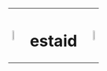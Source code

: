 <html>
    <body>
    <table width="100%" cellpadding="0" cellspacing="0" border="0">
        <tr>
            <td align="left">
                <img src="https://user-images.githubusercontent.com/65187002/144930161-2f783401-8d27-4fdf-a2f7-cc0ba32f1f1f.gif" style="width: 20%;">
            </td>
            <td align="center">
                <h1>estaid</h1>
            </td>
            <td align="right">
                <img src="https://user-images.githubusercontent.com/65187002/144930161-2f783401-8d27-4fdf-a2f7-cc0ba32f1f1f.gif" style="width: 20%;">
            </td>
        </tr>
    </table>
    </body>
</html>
